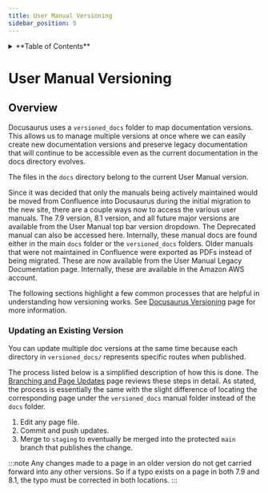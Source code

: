 ```yaml
---
title: User Manual Versioning
sidebar_position: 5
---
```

<details>

<summary>**Table of Contents**</summary>

|[Documentation Workflow](/index.md)|  |
|--|--|
|[User Manual Update Guide](/user-manual-update-guide/user-manual-update-guide.md)|<li>[Branching and Page Updates](/user-manual-update-guide/branching-and-page-updates.md)</li><li>[Ignition Updates Board](/user-manual-update-guide/ignition-updates-board/ignition-updates-board.md)</li><ul><li>[Planning Meetings and IGN Issue Review](/user-manual-update-guide/ignition-updates-board/planning-meetings-and-ign-issue-review.md)</li><li>[Internal Version and Complete Changelogs](/user-manual-update-guide/ignition-updates-board/internal-version-and-complete-changelogs.md)</li></ul><li>[Writing Tasks Board](/user-manual-update-guide/writing-tasks-board.md)</li><li>[Deprecated Pages](/user-manual-update-guide/deprecated-pages.md)</li><li>[User Manual Versioning](/user-manual-update-guide/user-manual-versioning.md)</li>|
|[User Manual Style Guide](/user-manual-style-guide/user-manual-style-guide.md)|<li>[Structure and Navigation](/user-manual-style-guide/structure-and-navigation.md)</li><li>[Formatting Guidelines](/user-manual-style-guide/formatting-guidelines.md)</li><li>[Style Conventions](/user-manual-style-guide/style-conventions.md)</li><li>[Syntax for Functions](/user-manual-style-guide/syntax-for-functions.md)</li><li>[Images](/user-manual-style-guide/images.md)</li><li>[Word List](/user-manual-style-guide/word-list.md)</li> |
|[Tips and Tricks](/tips-and-tricks/tips-and-tricks.md)|<li>[CheatSheets](/tips-and-tricks/cheatsheets/cheatsheets.md)</li><ul><li>[Drivers](/tips-and-tricks/cheatsheets/new-drivers.md)</li></ul><li>[Documentation Permalinks](/documentation-permalinks.md)</li>|

</details>

# User Manual Versioning
## Overview 

Docusaurus uses a `versioned_docs` folder to map documentation versions. This allows us to manage multiple versions at once where we can easily create new documentation versions and preserve legacy documentation that will continue to be accessible even as the current documentation in the docs directory evolves.

The files in the `docs` directory belong to the current User Manual version.

Since it was decided that only the manuals being actively maintained would be moved from Confluence into Docusaurus during the initial migration to the new site, there are a couple ways now to access the various user manuals. The 7.9 version, 8.1 version, and all future major versions are available from the User Manual top bar version dropdown. The Deprecated manual can also be accessed here. Internally, these manual docs are found either in the main `docs` folder or the `versioned_docs` folders. Older manuals that were not maintained in Confluence were exported as PDFs instead of being migrated. These are now available from the User Manual Legacy Documentation page. Internally, these are available in the Amazon AWS account. 

The following sections highlight a few common processes that are helpful in understanding how versioning works. See [Docusaurus Versioning](https://docusaurus.io/docs/versioning) page for more information.


### Updating an Existing Version
You can update multiple doc versions at the same time because each directory in `versioned_docs/` represents specific routes when published.

The process listed below is a simplified description of how this is done. The [Branching and Page Updates](branching-and-page-updates.md) page reviews these steps in detail. As stated, the process is essentially the same with the slight difference of locating the corresponding page under the `versioned_docs` manual folder instead of the `docs` folder. 

1. Edit any page file.
2. Commit and push updates.
3. Merge to `staging` to eventually be merged into the protected `main` branch that publishes the change.

:::note
Any changes made to a page in an older version do not get carried forward into any other versions. So if a typo exists on a page in both 7.9 and 8.1, the typo must be corrected in both locations. 
:::
